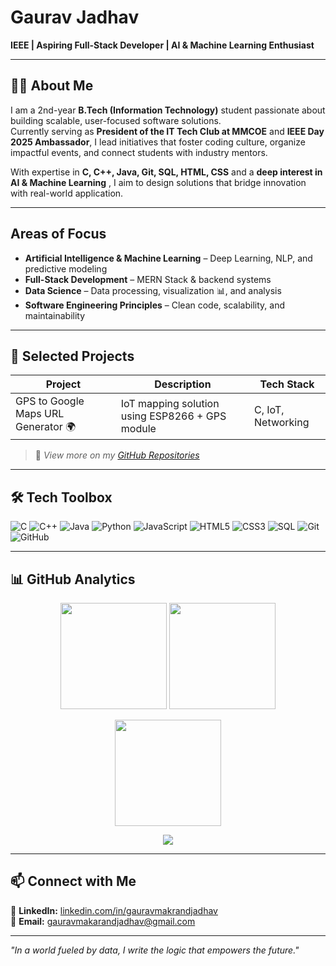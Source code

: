 # Gaurav Jadhav  
**IEEE | Aspiring Full-Stack Developer | AI & Machine Learning Enthusiast**   

---

## 🧑‍💻 About Me  
I am a 2nd-year **B.Tech (Information Technology)** student passionate about building scalable, user-focused software solutions.  
Currently serving as **President of the IT Tech Club at MMCOE** and **IEEE Day 2025 Ambassador**, I lead initiatives that foster coding culture, organize impactful events, and connect students with industry mentors.  

With expertise in **C, C++, Java, Git, SQL, HTML, CSS** and a **deep interest in AI & Machine Learning** , I aim to design solutions that bridge innovation with real-world application.

---

## Areas of Focus  
- **Artificial Intelligence & Machine Learning** – Deep Learning, NLP, and predictive modeling  
- **Full-Stack Development** – MERN Stack & backend systems  
- **Data Science** – Data processing, visualization 📊, and analysis  
- **Software Engineering Principles** – Clean code, scalability, and maintainability  

---


## 💼 Selected Projects  
| Project | Description | Tech Stack |
|---------|-------------|------------|
| GPS to Google Maps URL Generator 🌍 | IoT mapping solution using ESP8266 + GPS module | C, IoT, Networking |

> 📂 *View more on my [GitHub Repositories](https://github.com/JGaurav26?tab=repositories)*

---

## 🛠 Tech Toolbox  
![C](https://img.shields.io/badge/-C-00599C?style=flat&logo=c&logoColor=white)
![C++](https://img.shields.io/badge/-C++-00599C?style=flat&logo=cplusplus&logoColor=white)
![Java](https://img.shields.io/badge/-Java-007396?style=flat&logo=java&logoColor=white)
![Python](https://img.shields.io/badge/-Python-3776AB?style=flat&logo=python&logoColor=white)
![JavaScript](https://img.shields.io/badge/-JavaScript-F7E017?style=flat&logo=javascript&logoColor=black)
![HTML5](https://img.shields.io/badge/-HTML5-E34F26?style=flat&logo=html5&logoColor=white)
![CSS3](https://img.shields.io/badge/-CSS3-1572B6?style=flat&logo=css3&logoColor=white)
![SQL](https://img.shields.io/badge/-SQL-4479A1?style=flat&logo=mysql&logoColor=white)
![Git](https://img.shields.io/badge/-Git-F05033?style=flat&logo=git&logoColor=white)
![GitHub](https://img.shields.io/badge/-GitHub-181717?style=flat&logo=github)

---

## 📊 GitHub Analytics  

<p align="center">
  <img src="https://github-readme-stats.vercel.app/api?username=JGaurav26&show_icons=true&theme=tokyonight&count_private=true&hide_border=true" height="170"/>
  <img src="https://github-readme-stats.vercel.app/api/top-langs/?username=JGaurav26&layout=compact&langs_count=6&theme=tokyonight&hide_border=true" height="170"/>
</p>

<p align="center">
  <img src="https://github-readme-streak-stats.herokuapp.com/?user=JGaurav26&theme=tokyonight&hide_border=true" height="170"/>
</p>

<p align="center">
  <img src="https://github-readme-activity-graph.vercel.app/graph?username=JGaurav26&theme=tokyo-night&hide_border=true"/>
</p>

---

## 📫 Connect with Me  
📌 **LinkedIn:** [linkedin.com/in/gauravmakrandjadhav](https://www.linkedin.com/in/gauravmakrandjadhav)  
📧 **Email:** gauravmakarandjadhav@gmail.com  

---
*"In a world fueled by data, I write the logic that empowers the future."*
